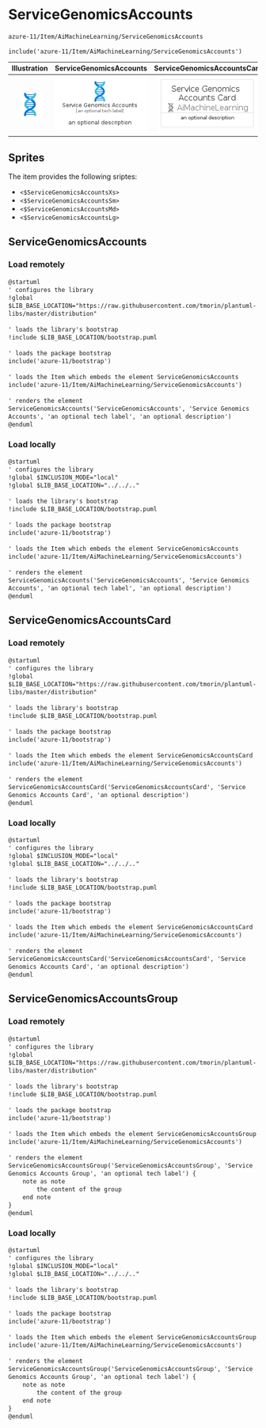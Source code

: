 # ServiceGenomicsAccounts


```text
azure-11/Item/AiMachineLearning/ServiceGenomicsAccounts
```

```text
include('azure-11/Item/AiMachineLearning/ServiceGenomicsAccounts')
```



| Illustration | ServiceGenomicsAccounts | ServiceGenomicsAccountsCard | ServiceGenomicsAccountsGroup |
| :---: | :---: | :---: | :---: |
| ![illustration for Illustration](../../../azure-11/Item/AiMachineLearning/ServiceGenomicsAccounts.png) | ![illustration for ServiceGenomicsAccounts](../../../azure-11/Item/AiMachineLearning/ServiceGenomicsAccounts.Local.png) | ![illustration for ServiceGenomicsAccountsCard](../../../azure-11/Item/AiMachineLearning/ServiceGenomicsAccountsCard.Local.png) | ![illustration for ServiceGenomicsAccountsGroup](../../../azure-11/Item/AiMachineLearning/ServiceGenomicsAccountsGroup.Local.png) |



## Sprites
The item provides the following sriptes:

- `<$ServiceGenomicsAccountsXs>`
- `<$ServiceGenomicsAccountsSm>`
- `<$ServiceGenomicsAccountsMd>`
- `<$ServiceGenomicsAccountsLg>`





## ServiceGenomicsAccounts

### Load remotely
```plantuml
@startuml
' configures the library
!global $LIB_BASE_LOCATION="https://raw.githubusercontent.com/tmorin/plantuml-libs/master/distribution"

' loads the library's bootstrap
!include $LIB_BASE_LOCATION/bootstrap.puml

' loads the package bootstrap
include('azure-11/bootstrap')

' loads the Item which embeds the element ServiceGenomicsAccounts
include('azure-11/Item/AiMachineLearning/ServiceGenomicsAccounts')

' renders the element
ServiceGenomicsAccounts('ServiceGenomicsAccounts', 'Service Genomics Accounts', 'an optional tech label', 'an optional description')
@enduml
```

### Load locally
```plantuml
@startuml
' configures the library
!global $INCLUSION_MODE="local"
!global $LIB_BASE_LOCATION="../../.."

' loads the library's bootstrap
!include $LIB_BASE_LOCATION/bootstrap.puml

' loads the package bootstrap
include('azure-11/bootstrap')

' loads the Item which embeds the element ServiceGenomicsAccounts
include('azure-11/Item/AiMachineLearning/ServiceGenomicsAccounts')

' renders the element
ServiceGenomicsAccounts('ServiceGenomicsAccounts', 'Service Genomics Accounts', 'an optional tech label', 'an optional description')
@enduml
```

## ServiceGenomicsAccountsCard

### Load remotely
```plantuml
@startuml
' configures the library
!global $LIB_BASE_LOCATION="https://raw.githubusercontent.com/tmorin/plantuml-libs/master/distribution"

' loads the library's bootstrap
!include $LIB_BASE_LOCATION/bootstrap.puml

' loads the package bootstrap
include('azure-11/bootstrap')

' loads the Item which embeds the element ServiceGenomicsAccountsCard
include('azure-11/Item/AiMachineLearning/ServiceGenomicsAccounts')

' renders the element
ServiceGenomicsAccountsCard('ServiceGenomicsAccountsCard', 'Service Genomics Accounts Card', 'an optional description')
@enduml
```

### Load locally
```plantuml
@startuml
' configures the library
!global $INCLUSION_MODE="local"
!global $LIB_BASE_LOCATION="../../.."

' loads the library's bootstrap
!include $LIB_BASE_LOCATION/bootstrap.puml

' loads the package bootstrap
include('azure-11/bootstrap')

' loads the Item which embeds the element ServiceGenomicsAccountsCard
include('azure-11/Item/AiMachineLearning/ServiceGenomicsAccounts')

' renders the element
ServiceGenomicsAccountsCard('ServiceGenomicsAccountsCard', 'Service Genomics Accounts Card', 'an optional description')
@enduml
```

## ServiceGenomicsAccountsGroup

### Load remotely
```plantuml
@startuml
' configures the library
!global $LIB_BASE_LOCATION="https://raw.githubusercontent.com/tmorin/plantuml-libs/master/distribution"

' loads the library's bootstrap
!include $LIB_BASE_LOCATION/bootstrap.puml

' loads the package bootstrap
include('azure-11/bootstrap')

' loads the Item which embeds the element ServiceGenomicsAccountsGroup
include('azure-11/Item/AiMachineLearning/ServiceGenomicsAccounts')

' renders the element
ServiceGenomicsAccountsGroup('ServiceGenomicsAccountsGroup', 'Service Genomics Accounts Group', 'an optional tech label') {
    note as note
        the content of the group
    end note
}
@enduml
```

### Load locally
```plantuml
@startuml
' configures the library
!global $INCLUSION_MODE="local"
!global $LIB_BASE_LOCATION="../../.."

' loads the library's bootstrap
!include $LIB_BASE_LOCATION/bootstrap.puml

' loads the package bootstrap
include('azure-11/bootstrap')

' loads the Item which embeds the element ServiceGenomicsAccountsGroup
include('azure-11/Item/AiMachineLearning/ServiceGenomicsAccounts')

' renders the element
ServiceGenomicsAccountsGroup('ServiceGenomicsAccountsGroup', 'Service Genomics Accounts Group', 'an optional tech label') {
    note as note
        the content of the group
    end note
}
@enduml
```

